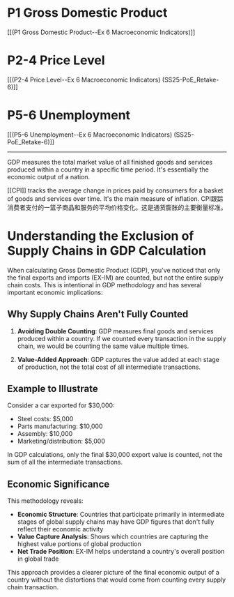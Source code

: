 # P1 Gross Domestic Product
[[(P1 Gross Domestic Product--Ex 6 Macroeconomic Indicators)]]
# P2-4 Price Level
[[(P2-4 Price Level--Ex 6 Macroeconomic Indicators) (SS25-PoE_Retake-6)]]
# P5-6 Unemployment
[[(P5-6 Unemployment--Ex 6 Macroeconomic Indicators) (SS25-PoE_Retake-6)]]


---

GDP measures the total market value of all finished goods and services produced within a country in a specific time period. It's essentially the economic output of a nation.

[[CPI]] tracks the average change in prices paid by consumers for a basket of goods and services over time. It's the main measure of inflation.
CPI跟踪消费者支付的一篮子商品和服务的平均价格变化。这是通货膨胀的主要衡量标准。

# Understanding the Exclusion of Supply Chains in GDP Calculation

When calculating Gross Domestic Product (GDP), you've noticed that only the final exports and imports (EX-IM) are counted, but not the entire supply chain costs. This is intentional in GDP methodology and has several important economic implications:

## Why Supply Chains Aren't Fully Counted

1. **Avoiding Double Counting**: GDP measures final goods and services produced within a country. If we counted every transaction in the supply chain, we would be counting the same value multiple times.

2. **Value-Added Approach**: GDP captures the value added at each stage of production, not the total cost of all intermediate transactions. 

## Example to Illustrate

Consider a car exported for $30,000:
- Steel costs: $5,000
- Parts manufacturing: $10,000
- Assembly: $10,000
- Marketing/distribution: $5,000

In GDP calculations, only the final $30,000 export value is counted, not the sum of all the intermediate transactions.

## Economic Significance

This methodology reveals:

- **Economic Structure**: Countries that participate primarily in intermediate stages of global supply chains may have GDP figures that don't fully reflect their economic activity
- **Value Capture Analysis**: Shows which countries are capturing the highest value portions of global production
- **Net Trade Position**: EX-IM helps understand a country's overall position in global trade

This approach provides a clearer picture of the final economic output of a country without the distortions that would come from counting every supply chain transaction.